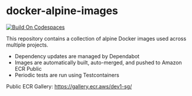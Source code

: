 # docker-alpine-images

[![Build On Codespaces](https://github.com/codespaces/badge.svg)](https://github.com/codespaces/new/?repo=github)

This repository contains a collection of alpine Docker images used across multiple projects.

- Dependency updates are managed by Dependabot
- Images are automatically built, auto-merged, and pushed to Amazon ECR Public
- Periodic tests are run using Testcontainers

Public ECR Gallery:
https://gallery.ecr.aws/dev1-sg/
